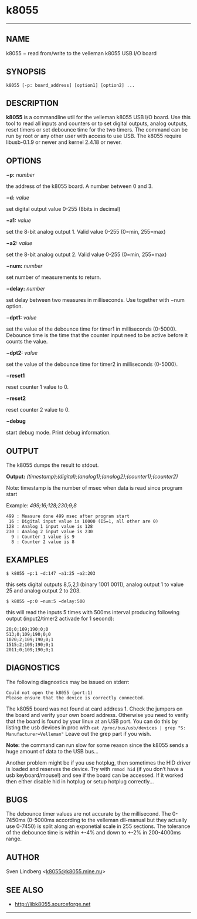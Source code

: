 k8055
=====

* * * * *

NAME
----
k8055 − read from/write to the velleman k8055 USB I/O board

SYNOPSIS
--------

    k8055 [-p: board_address] [option1] [option2] ...

DESCRIPTION
-----------
**k8055** is a commandline util for the velleman k8055 USB I/O board.
Use this tool to read all inputs and counters or to set digital outputs,
analog outputs, reset timers or set debounce time for the two timers.
The command can be run by root or any other user with access to use USB.
The k8055 require libusb-0.1.9 or newer and kernel 2.4.18 or never.

OPTIONS
-------
**−p:** *number*

the address of the k8055 board. A number between 0 and 3.

**−d:** *value*

set digital output value 0-255 (8bits in decimal)

**−a1:** *value*

set the 8-bit analog output 1. Valid value 0-255 (0=min, 255=max)

**−a2:** *value*

set the 8-bit analog output 2. Valid value 0-255 (0=min, 255=max)

**−num:** *number*

set number of measurements to return.

**−delay:** *number* 

set delay between two measures in milliseconds. Use together with −num
option.

**−dpt1:** *value*

set the value of the debounce time for timer1 in milliseconds (0-5000).
Debounce time is the time that the counter input need to be active
before it counts the value.

**−dpt2:** *value*

set the value of the debounce time for timer2 in milliseconds (0-5000).

**−reset1** 

reset counter 1 value to 0.

**−reset2**

reset counter 2 value to 0.

**−debug**

start debug mode. Print debug information.

OUTPUT
------
The k8055 dumps the result to stdout. 

**Output:** *(timestamp);(digital);(analog1);(analog2);(counter1);(counter2)*

Note: timestamp is the number of msec when data is read since program start

Example: *499;16;128;230;9;8*

    499 : Measure done 499 msec after program start
     16 : Digital input value is 10000 (I5=1, all other are 0) 
    128 : Analog 1 input value is 128 
    230 : Analog 2 input value is 230 
      9 : Counter 1 value is 9 
      8 : Counter 2 value is 8

EXAMPLES
--------
    $ k8055 −p:1 −d:147 −a1:25 −a2:203

this sets digital outputs 8,5,2,1 (binary 1001 0011), analog output 1 to
value 25 and analog output 2 to 203.

    $ k8055 −p:0 −num:5 −delay:500

this will read the inputs 5 times with 500ms interval producing
following output (input2/timer2 activade for 1 second): 

    20;0;109;190;0;0 
    513;0;109;190;0;0 
    1020;2;109;190;0;1 
    1515;2;109;190;0;1 
    2011;0;109;190;0;1

DIAGNOSTICS
-----------
The following diagnostics may be issued on stderr:

    Could not open the k8055 (port:1) 
    Please ensure that the device is correctly connected.

The k8055 board was not found at card address 1. Check the jumpers on
the board and verify your own board address. Otherwise you need to
verify that the board is found by your linux at an USB port. You can do
this by listing the usb devices in proc with `cat /proc/bus/usb/devices
| grep "S: Manufacturer=Velleman"` Leave out the grep part if you wish.

**Note:** the command can run slow for some reason since the k8055 sends
a huge amount of data to the USB bus...

Another problem might be if you use hotplug, then sometimes the HID
driver is loaded and reserves the device. Try with `rmmod hid` (if you
don’t have a usb keyboard/mouse!) and see if the board can be accessed.
If it worked then either disable hid in hotplug or setup hotplug
correctly...

BUGS
----
The debounce timer values are not accurate by the millisecond. The
0-7450ms (0-5000ms according to the velleman dll-manual but they
actually use 0-7450) is split along an exponetial scale in 255 sections.
The tolerance of the debounce time is within +-4% and down to +-2% in
200-4000ms range.

AUTHOR
------
Sven Lindberg \<k8055@k8055.mine.nu\>

SEE ALSO
--------
* http://libk8055.sourceforge.net

* * * * *
